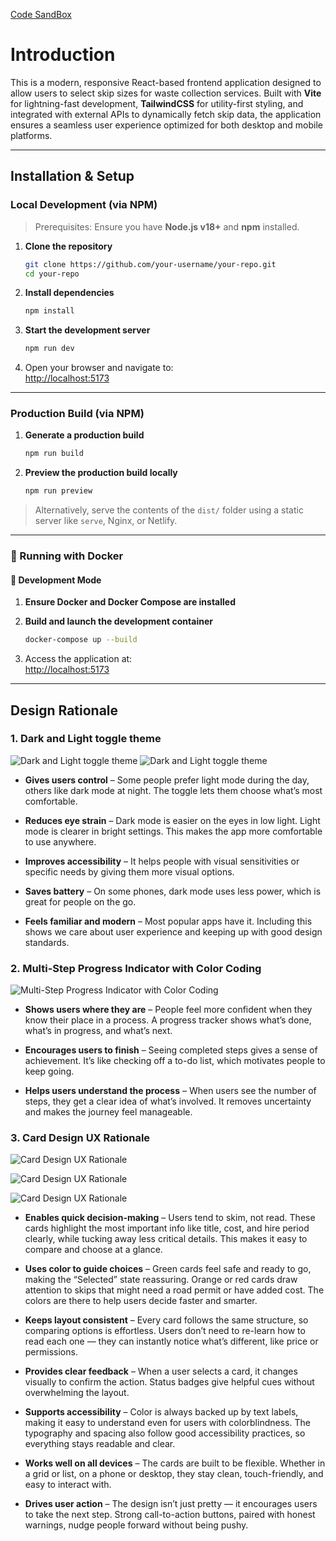 [Code SandBox](https://codesandbox.io/p/github/kwameasiago/select-skip-redesign/main)
# Introduction

This is a modern, responsive React-based frontend application designed to allow users to select skip sizes for waste collection services. Built with **Vite** for lightning-fast development, **TailwindCSS** for utility-first styling, and integrated with external APIs to dynamically fetch skip data, the application ensures a seamless user experience optimized for both desktop and mobile platforms. 

---

##  Installation & Setup

### Local Development (via NPM)

> Prerequisites: Ensure you have **Node.js v18+** and **npm** installed.

1. **Clone the repository**
    
    ```bash
    git clone https://github.com/your-username/your-repo.git
    cd your-repo
    ```
    
2. **Install dependencies**
    
    ```bash
    npm install
    ```
    
3. **Start the development server**
    
    ```bash
    npm run dev
    ```
    
4. Open your browser and navigate to:  
    [http://localhost:5173](http://localhost:5173)
    

---

###  Production Build (via NPM)

1. **Generate a production build**
    
    ```bash
    npm run build
    ```
    
2. **Preview the production build locally**
    
    ```bash
    npm run preview
    ```
    

> Alternatively, serve the contents of the `dist/` folder using a static server like `serve`, Nginx, or Netlify.

---

### 🐳 Running with Docker

#### 🔁 Development Mode

1. **Ensure Docker and Docker Compose are installed**
    
2. **Build and launch the development container**
    
    ```bash
    docker-compose up --build
    ```
    
3. Access the application at:  
    [http://localhost:5173](http://localhost:5173)
    

---

##  Design Rationale 

### 1. Dark and Light toggle theme

![Dark and Light toggle theme](documentation/images/20250607222105.png)
![Dark and Light toggle theme](documentation/images/20250607222125.png)
- **Gives users control** – Some people prefer light mode during the day, others like dark mode at night. The toggle lets them choose what’s most comfortable.
    
- **Reduces eye strain** – Dark mode is easier on the eyes in low light. Light mode is clearer in bright settings. This makes the app more comfortable to use anywhere.
    
- **Improves accessibility** – It helps people with visual sensitivities or specific needs by giving them more visual options.
    
- **Saves battery** – On some phones, dark mode uses less power, which is great for people on the go.
    
- **Feels familiar and modern** – Most popular apps have it. Including this shows we care about user experience and keeping up with good design standards.


###  2. Multi-Step Progress Indicator with Color Coding
![Multi-Step Progress Indicator with Color Coding](documentation/images/20250607222515.png)
- **Shows users where they are** – People feel more confident when they know their place in a process. A progress tracker shows what’s done, what’s in progress, and what’s next.

- **Encourages users to finish** – Seeing completed steps gives a sense of achievement. It’s like checking off a to-do list, which motivates people to keep going.

- **Helps users understand the process** – When users see the number of steps, they get a clear idea of what’s involved. It removes uncertainty and makes the journey feel manageable.

### 3. Card Design UX Rationale
![Card Design UX Rationale](documentation/images/20250607223508.png)

![Card Design UX Rationale](documentation/images/20250607223530.png)

![Card Design UX Rationale](documentation/images/20250607223556.png)
- **Enables quick decision-making** – Users tend to skim, not read. These cards highlight the most important info like title, cost, and hire period clearly, while tucking away less critical details. This makes it easy to compare and choose at a glance.

- **Uses color to guide choices** – Green cards feel safe and ready to go, making the “Selected” state reassuring. Orange or red cards draw attention to skips that might need a road permit or have added cost. The colors are there to help users decide faster and smarter.

- **Keeps layout consistent** – Every card follows the same structure, so comparing options is effortless. Users don’t need to re-learn how to read each one — they can instantly notice what’s different, like price or permissions.

- **Provides clear feedback** – When a user selects a card, it changes visually to confirm the action. Status badges give helpful cues without overwhelming the layout.

- **Supports accessibility** – Color is always backed up by text labels, making it easy to understand even for users with colorblindness. The typography and spacing also follow good accessibility practices, so everything stays readable and clear.

- **Works well on all devices** – The cards are built to be flexible. Whether in a grid or list, on a phone or desktop, they stay clean, touch-friendly, and easy to interact with.

- **Drives user action** – The design isn’t just pretty — it encourages users to take the next step. Strong call-to-action buttons, paired with honest warnings, nudge people forward without being pushy.